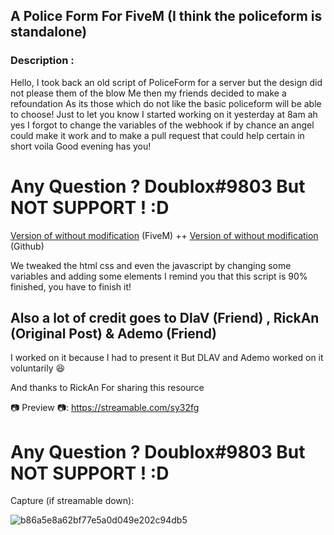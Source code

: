 ## A Police Form For FiveM  (I think the policeform is standalone)

### Description :

Hello, I took back an old script of PoliceForm for a server but the design did not please them of the blow Me then my friends decided to make a refoundation As its those which do not like the basic policeform will be able to choose! Just to let you know I started working on it yesterday at 8am
ah yes I forgot to change the variables of the webhook if by chance an angel could make it work and to make a pull request that could help certain in short voila Good evening has you!


# Any Question ? Doublox#9803 But NOT SUPPORT ! :D 


[Version of without modification](https://forum.cfx.re/t/release-application-police-form/1918729) (FiveM)
++
[Version of without modification](https://forum.cfx.re/t/release-application-police-form/1918729) (Github)

We tweaked the html css and even the javascript by changing some variables and adding some elements
I remind you that this script is 90% finished, you have to finish it!

## Also a lot of credit goes to DlaV (Friend) , RickAn (Original Post) & Ademo (Friend)
I worked on it because I had to present it 
But DLAV and Ademo worked on it voluntarily :laughing:

And thanks to RickAn For sharing this resource 

:camera: Preview :camera:: https://streamable.com/sy32fg

# Any Question ? Doublox#9803 But NOT SUPPORT ! :D 


Capture (if streamable down):





![b86a5e8a62bf77e5a0d049e202c94db5](https://user-images.githubusercontent.com/54741305/115491216-d7bcce80-a25f-11eb-98e6-1cf45151a018.jpg)
